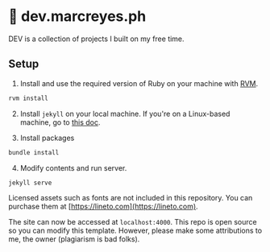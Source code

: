 # 🚀 dev.marcreyes.ph

DEV is a collection of projects I built on my free time.

## Setup
1. Install and use the required version of Ruby on your machine with [RVM](https://rvm.io/).
```sh
rvm install
```

2. Install `jekyll` on your local machine. If you're on a Linux-based machine, go to [this doc](https://jekyllrb.com/docs/installation/ubuntu/).

3. Install packages
```sh
bundle install
```

4. Modify contents and run server.
```sh
jekyll serve
```

Licensed assets such as fonts are not included in this repository. You can purchase them at [https://lineto.com](https://lineto.com).

The site can now be accessed at `localhost:4000`. This repo is open source so you can modify this template. However, please make some attributions to me, the owner (plagiarism is bad folks).